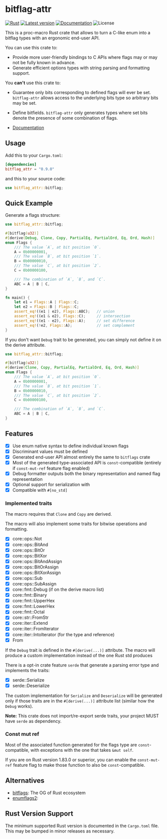 # bitflag-attr

[![Rust](https://github.com/GrayJack/bitflag-attr/workflows/Check/badge.svg)](https://github.com/GrayJack/bitflag-attr/actions)
[![Latest version](https://img.shields.io/crates/v/bitflag-attr.svg)](https://crates.io/crates/bitflag-attr)
[![Documentation](https://docs.rs/bitflag-attr/badge.svg)](https://docs.rs/bitflag-attr)
![License](https://img.shields.io/crates/l/bitflag-attr.svg)

This is a proc-macro Rust crate that allows to turn a C-like enum into a bitflag types with an ergonomic end-user API.

You can use this crate to:

- Provide more user-friendly bindings to C APIs where flags may or may not be fully known in advance.
- Generate efficient options types with string parsing and formatting support.

You **can't** use this crate to:

- Guarantee only bits corresponding to defined flags will ever be set. `bitflag-attr` allows access to the underlying bits type so arbitrary bits may be set.
- Define bitfields. `bitflag-attr` only generates types where set bits denote the presence of some combination of flags.

- [Documentation](https://docs.rs/bitflag-attr)

## Usage

Add this to your `Cargo.toml`:

```toml
[dependencies]
bitflag_attr = "0.9.0"
```

and this to your source code:

```rust
use bitflag_attr::bitflag;
```

## Quick Example

Generate a flags structure:

```rust
use bitflag_attr::bitflag;

#[bitflag(u32)]
#[derive(Debug, Clone, Copy, PartialEq, PartialOrd, Eq, Ord, Hash)]
enum Flags {
    /// The value `A`, at bit position `0`.
    A = 0b00000001,
    /// The value `B`, at bit position `1`.
    B = 0b00000010,
    /// The value `C`, at bit position `2`.
    C = 0b00000100,

    /// The combination of `A`, `B`, and `C`.
    ABC = A | B | C,
}

fn main() {
    let e1 = Flags::A | Flags::C;
    let e2 = Flags::B | Flags::C;
    assert_eq!((e1 | e2), Flags::ABC);   // union
    assert_eq!((e1 & e2), Flags::C);     // intersection
    assert_eq!((e1 - e2), Flags::A);     // set difference
    assert_eq!(!e2, Flags::A);           // set complement
}
```

If you don't want `Debug` trait to be generated, you can simply not define it on the derive attribute.

```rust
use bitflag_attr::bitflag;

#[bitflag(u32)]
#[derive(Clone, Copy, PartialEq, PartialOrd, Eq, Ord, Hash)]
enum Flags {
    /// The value `A`, at bit position `0`.
    A = 0b00000001,
    /// The value `B`, at bit position `1`.
    B = 0b00000010,
    /// The value `C`, at bit position `2`.
    C = 0b00000100,

    /// The combination of `A`, `B`, and `C`.
    ABC = A | B | C,
}
```

## Features

- [X] Use enum native syntax to define individual known flags
- [X] Discriminant values must be defined
- [X] Generated end-user API almost entirely the same to `bitflags` crate
- [X] Most of the generated type-associated API is `const`-compatible (entirely if `const-mut-ref` feature flag enabled)
- [X] Debug formatter outputs both the binary representation and named flag representation
- [X] Optional support for serialization with
- [X] Compatible with `#[no_std]`

### Implemented traits

The macro requires that `Clone` and `Copy` are derived.

The macro will also implement some traits for bitwise operations and formatting.

- [X] core::ops::Not
- [X] core::ops::BitAnd
- [X] core::ops::BitOr
- [X] core::ops::BitXor
- [X] core::ops::BitAndAssign
- [X] core::ops::BitOrAssign
- [X] core::ops::BitXorAssign
- [X] core::ops::Sub
- [X] core::ops::SubAssign
- [X] core::fmt::Debug (if on the derive macro list)
- [X] core::fmt::Binary
- [X] core::fmt::UpperHex
- [X] core::fmt::LowerHex
- [X] core::fmt::Octal
- [X] core::str::FromStr
- [X] core::iter::Extend
- [X] core::iter::FromIterator
- [X] core::iter::IntoIterator (for the type and reference)
- [X] From

If the `Debug` trait is defined in the `#[derive(...)]` attribute. The macro will produce a custom implementation instead of the one Rust std produces

There is a opt-in crate feature `serde` that generate a parsing error type and implements the traits:

- [X] serde::Serialize
- [X] serde::Deserialize

The custom implementation for `Serialize` and `Deserialize` will be generated only if those traits are in the `#[derive(...)]` attribute list (similar how the `Debug` works).

**Note:** This crate does not import/re-export serde traits, your project MUST have `serde` as dependency.

### Const mut ref

Most of the associated function generated for the flags type are `const`-compatible, with exceptions with the one that takes `&mut self`.

If you are on Rust version 1.83.0 or superior, you can enable the `const-mut-ref` feature flag to make those function to also be `const`-compatible.

## Alternatives

- [bitflags](https://crates.io/crates/bitflags): The OG of Rust ecosystem
- [enumflags2](https://crates.io/crates/enumflags2):

## Rust Version Support

The minimum supported Rust version is documented in the `Cargo.toml` file.
This may be bumped in minor releases as necessary.